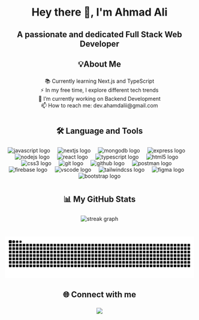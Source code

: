 <h1 align="center">Hey there 👋, I'm Ahmad Ali</h1>

###

<h2 align="center">A passionate and dedicated Full Stack Web Developer</h2>

###

<h2 align="center">💡About Me</h2>

###

<p align="center">📚 Currently learning Next.js and TypeScript<br>⚡ In my free time, I explore different tech trends<br>🔭 I’m currently working on Backend Development<br>📫 How to reach me: dev.ahamdalii@gmail.com</p>

###

<h1 align="left"></h1>

###

<h2 align="center">🛠️ Language and Tools</h2>

###

<div align="center">
  <img src="https://cdn.jsdelivr.net/gh/devicons/devicon/icons/javascript/javascript-plain.svg" height="40" alt="javascript logo"  />
  <img width="12" />
  <img src="https://cdn.jsdelivr.net/gh/devicons/devicon/icons/nextjs/nextjs-original.svg" height="40" alt="nextjs logo"  />
  <img width="12" />
  <img src="https://cdn.jsdelivr.net/gh/devicons/devicon/icons/mongodb/mongodb-original.svg" height="40" alt="mongodb logo"  />
  <img width="12" />
  <img src="https://skillicons.dev/icons?i=express" height="40" alt="express logo"  />
  <img width="12" />
  <img src="https://cdn.jsdelivr.net/gh/devicons/devicon/icons/nodejs/nodejs-original.svg" height="40" alt="nodejs logo"  />
  <img width="12" />
  <img src="https://cdn.jsdelivr.net/gh/devicons/devicon/icons/react/react-original.svg" height="40" alt="react logo"  />
  <img width="12" />
  <img src="https://cdn.jsdelivr.net/gh/devicons/devicon/icons/typescript/typescript-original.svg" height="40" alt="typescript logo"  />
  <img width="12" />
  <img src="https://cdn.jsdelivr.net/gh/devicons/devicon/icons/html5/html5-original.svg" height="40" alt="html5 logo"  />
  <img width="12" />
  <img src="https://cdn.jsdelivr.net/gh/devicons/devicon/icons/css3/css3-original.svg" height="40" alt="css3 logo"  />
  <img width="12" />
  <img src="https://cdn.jsdelivr.net/gh/devicons/devicon/icons/git/git-original.svg" height="40" alt="git logo"  />
  <img width="12" />
  <img src="https://skillicons.dev/icons?i=github" height="40" alt="github logo"  />
  <img width="12" />
  <img src="https://skillicons.dev/icons?i=postman" height="40" alt="postman logo"  />
  <img width="12" />
  <img src="https://skillicons.dev/icons?i=firebase" height="40" alt="firebase logo"  />
  <img width="12" />
  <img src="https://cdn.jsdelivr.net/gh/devicons/devicon/icons/vscode/vscode-original.svg" height="40" alt="vscode logo"  />
  <img width="12" />
  <img src="https://cdn.simpleicons.org/tailwindcss/06B6D4" height="40" alt="tailwindcss logo"  />
  <img width="12" />
  <img src="https://cdn.jsdelivr.net/gh/devicons/devicon/icons/figma/figma-original.svg" height="40" alt="figma logo"  />
  <img width="12" />
  <img src="https://cdn.jsdelivr.net/gh/devicons/devicon/icons/bootstrap/bootstrap-original.svg" height="40" alt="bootstrap logo"  />
</div>

###

<h1 align="left"></h1>

###

<h2 align="center">📊 My GitHub Stats</h2>

###

<div align="center">
  <img src="https://streak-stats.demolab.com?user=AhmadAli-68&locale=en&mode=daily&theme=dracula&hide_border=false&border_radius=5&order=3" height="150" alt="streak graph"  />
</div>

###

<h1 align="center"></h1>

###

<img src="https://raw.githubusercontent.com/AhmadAli-68/AhmadAli-68/output/snake.svg" alt="Snake animation" />

###

<h2 align="center">🌐 Connect with me</h2>

###

<div align="center">
  <img src="https://visitor-badge.laobi.icu/badge?page_id=AhmadAli-68.AhmadAli-68&left_text=Profile%20Views"  />
</div>

###